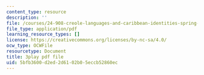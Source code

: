 ```yaml
---
content_type: resource
description: ''
file: /courses/24-908-creole-languages-and-caribbean-identities-spring-2017/5bfb3600d2ed2d6102b05eccb52860ec_1Ukb9KNTNkA.pdf
file_type: application/pdf
learning_resource_types: []
license: https://creativecommons.org/licenses/by-nc-sa/4.0/
ocw_type: OCWFile
resourcetype: Document
title: 3play pdf file
uid: 5bfb3600-d2ed-2d61-02b0-5eccb52860ec
---
```

